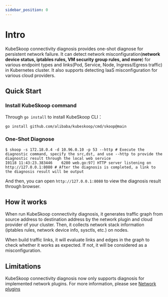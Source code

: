 ```yaml
---
sidebar_position: 0
---
```


# Intro

KubeSkoop connectivity diagnosis provides one-shot diagnose for persistent network failure. It can detect network misconfiguration(**network device status, iptables rules, VM security group rules, and more**) for various endpoint types and links(Pod, Service, Node, Ingress/Egress traffic) in Kubernetes cluster. It also supports detecting IaaS misconfiguration for various cloud providers.

## Quick Start

### Install KubeSkoop command

Through `go install` to install KubeSkoop CLI：

```shell
go install github.com/alibaba/kubeskoop/cmd/skoop@main
```

### One-Shot Diagnose

```shell
$ skoop -s 172.18.0.4 -d 10.96.0.10 -p 53 --http # Execute the diagnostic command, specify the src,dst, and use --http to provide the diagnostic result through the local web service
I0118 11:43:23.383446    6280 web.go:97] HTTP server listening on http://127.0.0.1:8080 # After the diagnosis is completed, a link to the diagnosis result will be output
```

And then, you can open `http://127.0.0.1:8080` to view the diagnosis result through browser.

## How it works

When run KubeSkoop connectivity diagnosis, it generates traffic graph from source address to destination address by the network plugin and cloud provider of your cluster. Then, it collects network stack information (iptables rules, network device info, sysctls, etc.) on nodes.

When build traffic links, it will evaluate links and edges in the graph to check whether it works as expected. If not, it will be considered as a misconfiguration.

## Limitations

KubeSkoop connectivity diagnosis now only supports diagnosis for implemented network plugins. For more information, please see [Network plugins](network-plugins.md)
